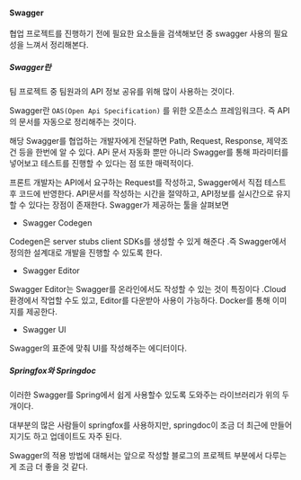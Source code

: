 #### Swagger



협업 프로젝트를 진행하기 전에 필요한 요소들을 검색해보던 중 swagger 사용의 필요성을 느껴서 정리해본다. 



##### Swagger란

팀 프로젝트 중 팀원과의 API 정보 공유를 위해 많이 사용하는 것이다. 

Swagger란 `OAS(Open Api Specification)` 를 위한 오픈소스 프레임워크다. 즉 API의 문서를 자동으로 정리해주는 것이다. 

해당 Swagger를 협업하는 개발자에게 전달하면 Path, Request, Response, 제약조건 등을 한번에 알 수 있다. APi 문서 자동화 뿐만 아니라 Swagger를 통해 파라미터를 넣어보고 테스트를 진행할 수 있다는 점 또한 매력적이다. 

프론트 개발자는 API에서 요구하는 Request를 작성하고, Swagger에서 직접 테스트 후 코드에 반영한다. API문서를 작성하는 시간을 절약하고, API정보를 실시간으로 유지할 수 있다는 장점이 존재한다. Swagger가 제공하는 툴을 살펴보면

* Swagger Codegen

Codegen은 server stubs client SDKs를 생성할 수 있게 해준다 .즉 Swagger에서 정의한 설계대로 개발을 진행할 수 있도록 한다. 

* Swagger Editor

Swagger Editor는 Swagger를 온라인에서도 작성할 수 있는 것이 특징이다 .Cloud환경에서 작업할 수도 있고, Editor를 다운받아 사용이 가능하다. Docker를 통해 이미지를 제공한다.

* Swagger UI

Swagger의 표준에 맞춰 UI를 작성해주는 에디터이다. 



##### Springfox와 Springdoc

이러한 Swagger를 Spring에서 쉽게 사용할수 있도록 도와주는 라이브러리가 위의 두개이다. 

대부분의 많은 사람들이 springfox를 사용하지만, springdoc이 조금 더 최근에 만들어지기도 하고 업데이트도 자주 된다. 



Swagger의 적용 방법에 대해서는 앞으로 작성할 블로그의 프로젝트 부분에서 다루는게 조금 더 좋을 것 같다. 

